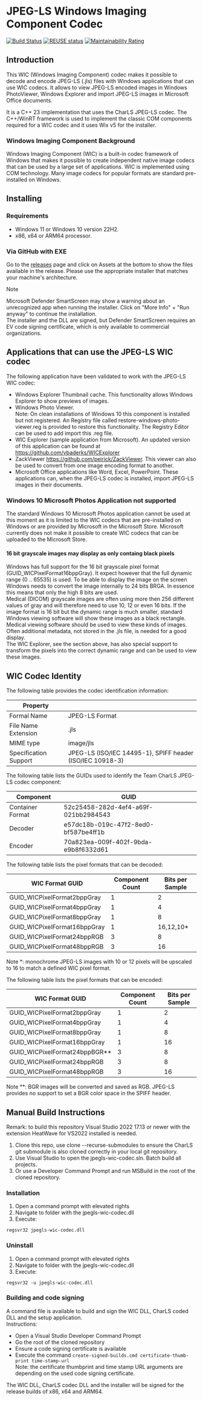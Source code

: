 <!--
  SPDX-FileCopyrightText: © 2019 Team CharLS
  SPDX-License-Identifier: BSD-3-Clause
-->

# JPEG-LS Windows Imaging Component Codec

[![Build Status](https://dev.azure.com/team-charls/jpegls-wic-codec/_apis/build/status/team-charls.jpegls-wic-codec?branchName=main)](https://dev.azure.com/team-charls/jpegls-wic-codec/_build/latest?definitionId=1&branchName=main)
[![REUSE status](https://api.reuse.software/badge/github.com/team-charls/jpegls-wic-codec)](https://api.reuse.software/info/github.com/team-charls/jpegls-wic-codec)
[![Maintainability Rating](https://sonarcloud.io/api/project_badges/measure?project=team-charls_jpegls-wic-codec&metric=sqale_rating)](https://sonarcloud.io/summary/overall?id=team-charls_jpegls-wic-codec)

## Introduction

This WIC (Windows Imaging Component) codec makes it possible to decode and encode JPEG-LS (.jls) files with Windows applications that can use WIC codecs. It allows to view JPEG-LS encoded images in Windows PhotoViewer, Windows Explorer and import JPEG-LS images in Microsoft Office documents.

It is a C++ 23 implementation that uses the CharLS JPEG-LS codec.
The C++/WinRT framework is used to implement the classic COM components required for a WIC codec and it uses Wix v5 for the installer.

### Windows Imaging Component Background

Windows Imaging Component (WIC) is a built-in codec framework of Windows that makes it possible to create independent native image codecs that can be used by a large set of applications. WIC is implemented using COM technology. Many image codecs for popular formats are standard pre-installed on Windows.

## Installing

### Requirements

- Windows 11 or Windows 10 version 22H2.
- x86, x64 or ARM64 processor.

### Via GitHub with EXE

Go to the [releases](https://github.com/team-charls/jpegls-wic-codec/releases) page and click on
Assets at the bottom to show the files available in the release.
Please use the appropriate installer that matches your machine's architecture.

> [!NOTE]
> Microsoft Defender SmartScreen may show a warning about an unrecognized app when running the installer. Click on "More Info" + "Run anyway" to continue the installation.  
The installer and the DLL are signed, but Defender SmartScreen requires an EV code signing certificate, which is only available to commercial organizations.

## Applications that can use the JPEG-LS WIC codec

The following application have been validated to work with the JPEG-LS WIC codec:

- Windows Explorer Thumbnail cache. This functionality allows Windows Explorer to show previews of images.
- Windows Photo Viewer.  
 Note: On clean installations of Windows 10 this component is installed but not registered. An Registry file called restore-windows-photo-viewer.reg is provided to restore this functionality. The Registry Editor can be used to add import this .reg file.
- WIC Explorer (sample application from Microsoft). An updated version of this application can be found at <https://github.com/vbaderks/WICExplorer>
- ZackViewer <https://github.com/peirick/ZackViewer>. This viewer can also be used to convert from one image encoding format to another.
- Microsoft Office applications like Word, Excel, PowerPoint. These applications can, when the JPEG-LS codec is installed, import JPEG-LS images in their documents.

### Windows 10 Microsoft Photos Application not supported

The standard Windows 10 Microsoft Photos application cannot be used at this moment as it is limited to the WIC codecs that are pre-installed on Windows or are provided by Microsoft in the Microsoft Store.
Microsoft currently does not make it possible to create WIC codecs that can be uploaded to the Microsoft Store.

#### 16 bit grayscale images may display as only containg black pixels

Windows has full support for the 16 bit grayscale pixel format (GUID_WICPixelFormat16bppGray).
It expect however that the full dynamic range (0 .. 65535) is used. To be able to display the image
on the screen Windows needs to convert the image internally to 24 bits BRGA. In essence this means
that only the high 8 bits are used.  
Medical (DICOM) grayscale images are often using more then 256 different values of gray and will therefore
need to use 10, 12 or even 16 bits. If the image format is 16 bit but the dynamic range is much smaller, standard
Windows viewing software will show these images as a black rectangle.  
Medical viewing software should be used to view these kinds of images. Often additional metadata, not stored in the .jls file,
is needed for a good display.  
The WIC Explorer, see the section above, has also special support to transform the pixels into the correct dynamic range and can be used to view these images.

## WIC Codec Identity

The following table provides the codec identification information:

| Property              |                                                           |
|-----------------------|-----------------------------------------------------------|
| Formal Name           | JPEG-LS Format                                            |
| File Name Extension   | .jls                                                      |
| MIME type             | image/jls                                                 |
| Specification Support | JPEG-LS (ISO/IEC 14495-1), SPIFF header (ISO/IEC 10918-3) |

The following table lists the GUIDs used to identify the Team CharLS JPEG-LS codec component:

| Component        | GUID                                 |
|------------------|--------------------------------------|
| Container Format | 52c25458-282d-4ef4-a69f-021bb2984543 |
| Decoder          | e57dc18b-019c-47f2-8ed0-bf587be4ff1b |
| Encoder          | 70a823ea-009f-402f-9bda-e9b8f6332d61 |

The following table lists the pixel formats that can be decoded:

| WIC Format GUID              | Component Count | Bits per Sample |
|------------------------------|-----------------|-----------------|
| GUID_WICPixelFormat2bppGray  | 1               | 2               |
| GUID_WICPixelFormat4bppGray  | 1               | 4               |
| GUID_WICPixelFormat8bppGray  | 1               | 8               |
| GUID_WICPixelFormat16bppGray | 1               | 16,12,10*       |
| GUID_WICPixelFormat24bppRGB  | 3               | 8               |
| GUID_WICPixelFormat48bppRGB  | 3               | 16              |

Note \*: monochrome JPEG-LS images with 10 or 12 pixels will be upscaled to 16 to match a defined WIC pixel format.

The following table lists the pixel formats that can be encoded:

| WIC Format GUID                 | Component Count | Bits per Sample |
|---------------------------------|-----------------|-----------------|
| GUID_WICPixelFormat2bppGray     | 1               | 2               |
| GUID_WICPixelFormat4bppGray     | 1               | 4               |
| GUID_WICPixelFormat8bppGray     | 1               | 8               |
| GUID_WICPixelFormat16bppGray    | 1               | 16              |
| GUID_WICPixelFormat24bppBGR\*\* | 3               | 8               |
| GUID_WICPixelFormat24bppRGB     | 3               | 8               |
| GUID_WICPixelFormat48bppRGB     | 3               | 16              |

Note \*\*: BGR images will be converted and saved as RGB. JPEG-LS provides no support to set a BGR color space in the SPIFF header.

## Manual Build Instructions

Remark: to build this repository Visual Studio 2022 17.13 or newer with the extension HeatWave for VS2022 installed is needed.

1. Clone this repo, use clone --recurse-submodules to ensure the CharLS git submodule is also cloned correctly in your local git repository.
2. Use Visual Studio to open the jpegls-wic-codec.sln. Batch build all projects.
3. Or use a Developer Command Prompt and run MSBuild in the root of the cloned repository.

### Installation

1. Open a command prompt with elevated rights
2. Navigate to folder with the jpegls-wic-codec.dll
3. Execute:

```shell
regsvr32 jpegls-wic-codec.dll
```

### Uninstall

1. Open a command prompt with elevated rights
2. Navigate to folder with the jpegls-wic-codec.dll
3. Execute:

```shell
regsvr32 -u jpegls-wic-codec.dll
```

### Building and code signing

A command file is available to build and sign the WIC DLL, CharLS coded DLL and the setup application.  
Instructions:

- Open a Visual Studio Developer Command Prompt
- Go the root of the cloned repository
- Ensure a code signing certificate is available
- Execute the command `create-signed-builds.cmd certificate-thumb-print time-stamp-url`  
 Note: the certificate thumbprint and time stamp URL arguments are depending on the used code signing certificate.

 The WIC DLL, CharLS codec DLL and the installer will be signed for the release builds of x86, x64 and ARM64.
